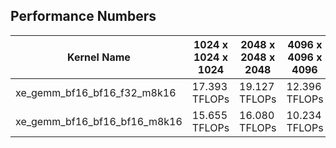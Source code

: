 ## Performance Numbers

| Kernel Name | 1024 x 1024 x 1024 | 2048 x 2048 x 2048 | 4096 x 4096 x 4096 |
|-------------|-------------|-------------|-------------|
| xe_gemm_bf16_bf16_f32_m8k16    | 17.393 TFLOPs      | 19.127 TFLOPs      | 12.396 TFLOPs      |
| xe_gemm_bf16_bf16_bf16_m8k16    | 15.655 TFLOPs      | 16.080 TFLOPs      | 10.234 TFLOPs      |

